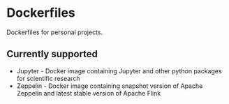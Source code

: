 # Dockerfiles

Dockerfiles for personal projects.

## Currently supported

* Jupyter - Docker image containing Jupyter and other python packages for scientific research
* Zeppelin - Docker image containing snapshot version of Apache Zeppelin and latest stable version of Apache Flink

